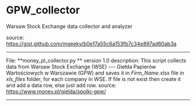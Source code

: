 # GPW_collector
Warsaw Stock Exchange data collector and analyzer


source:
https://gist.github.com/mgeeky/b0e17a55c6a153fb7c34e897ad60ab3a

______________________________________

File: **money_pl_collector.py ** version 1.0
description: This script collects data from Warsaw Stock Exchange (WSE) --- Giełda Papierów Wartościowych w Warszawie (GPW)
             and saves it in _Firm_Name_.xlsx file in _xls_files_ folder, for each company in WSE.
             If file is not exist then create it and add a data row, else just add row.
source: https://www.money.pl/gielda/spolki-gpw/

______________________________________
